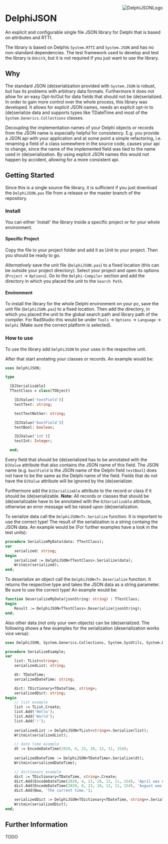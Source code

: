 <img align="right" alt="DelphiJSONLogo" src="https://github.com/gruco0002/DelphiJSON/blob/master/Logo/Logo_small.png?raw=true"></img>

# DelphiJSON
An explicit and configurable single file JSON library for Delphi that is based on attributes and RTTI.

The library is based on Delphis `System.RTTI` and `System.JSON` and has no non-standard dependencies.
The test framework used to develop and test the library is `DUnitX`, but it is not required if you just want to use the library.

## Why
The standard JSON (de)serialization provided with `System.JSON` is robust, but has its problems with arbitrary data formats.
Furthermore it does not allow for an easy Opt-In/Out for data fields that should not be (de)serialized.
In order to gain more control over the whole process, this library was developed.
It allows for explicit JSON names, needs an explicit opt-in to (de)serialize data and supports types like TDateTime and most of the `System.Generics.Collections` classes.

Decoupling the implementation names of your Delphi objects or records from the JSON name is especially helpful for consistency.
E.g. you provide a JSON api with your application and at some point a simple refactoring, i.e. renaming a field of a class somewhere in the source code, causes your api to change, since the name of the implemented field was tied to the name used in (de)serialization.
By using explicit JSON names this would not happen by accident, allowing for a more consistent api.

## Getting Started

Since this is a single source file library, it is sufficient if you just download the `DelphiJSON.pas` file from a release or the master branch of the repository.

### Install
You can either 'install' the library inside a specific project or for your whole environment.

#### Specific Project
Copy the file to your project folder and add it as Unit to your project. Then you should be ready to go.

*Alternatively* save the unit file (`DelphiJSON.pas`) to a fixed location (this can be outside your project directory). Select your project and open its options (`Project` -> `Options`). Go to the `Delphi-Compiler` section and add the directory in which you placed the unit to the `Search Path`.

#### Environment
To install the library for the whole Delphi environment on your pc, save the unit file (`DelphiJSON.pas`) to a fixed location. Then add the directory, in which you placed the unit to the global search path and library path of the compiler. For RadStudio this would be under `Tools` -> `Options` -> `Language` -> `Delphi` (Make sure the correct platform is selected). 

### How to use
To use the library add `DelphiJSON` to your uses in the respective unit.

After that start anotating your classes or records. An example would be:
```pascal
uses DelphiJSON;

type

  [DJSerializable]
  TTestClass = class(TObject)

    [DJValue('textField')]
    testText: string;

    testTextNotSer: string;

    [DJValue('boolField')]
    testBool: boolean;

    [DJValue('int')]
    testInt: Integer;

  end;
```

Every field that should be (de)serialized has to be annotated with the `DJValue` attribute that also contains the JSON name of this field. The JSON name (e.g. `boolField` is the JSON name of the Delphi field `testBool`) does not have to be the same as the Delphi name of the field. Fields that do not have the `DJValue` attribute will be ignored by the (de)serializer.

Furthermore add the `DJSerializable` attribute to the record or class if it should be (de)serializable.
**Note:** All records or classes that should be (de)serializable have to be annotated with the `DJSerializable` attribute, otherwise an error message will be raised upon (de)serialization.

To serialize data call the `DelphiJSON<T>.Serialize` function.
It is important to use the correct type! The result of the serialization is a string containg the JSON data.
An example would be (For further examples have a look in the test units):
```pascal
procedure SerializeMyData(data: TTestClass);
var
    serialized: string;
begin
    serialized := DelphiJSON<TTestClass>.Serialize(data);
    WriteLn(serialized);
end;
```


To deserialize an object call the `DelphiJSON<T>.Deserialize` function. It returns the respective type and takes the JSON data as a string parameter. Be sure to use the correct type! An example would be:
```pascal
function DeserializeMyData(jsonString: string) : TTestClass;
begin
    Result := DelphiJSON<TTestClass>.Deserialize(jsonString);
end;
```

Also other data (not only your own objects) can be (de)serialized. The following shows a few examples for the serialization (deserialization works vice versa):
```pascal
uses DelphiJSON, System.Generics.Collections, System.SysUtils, System.DateUtils;

procedure SerializeExample;
var
    list: TList<string>;
    serializedList: string;

    dt: TDateTime;
    serializedDateTime: string;

    dict: TDictionary<TDateTime, string>;
    serializedDict: string;
begin
    // list example
    list := TList.Create;
    list.Add('Hello');
    list.Add('World');
    list.Add('!');
    
    serializedList := DelphiJSON<TList<string>>.Serialize(list);
    WriteLn(serializedList);

    // date time example
    dt := EncodeDateTime(2020, 4, 23, 10, 12, 11, 154);
    
    serializedDateTime := DelphiJSON<TDateTime>.Serialize(dt);
    WriteLn(serializedDateTime);

    // dictionary example
    dict := TDictionary<TDateTime, string>.Create;
    dict.Add(EncodeDateTime(2020, 4, 23, 10, 12, 11, 154), 'April was nice!');
    dict.Add(EncodeDateTime(2020, 8, 23, 10, 12, 11, 154), 'August was hot!');
    dict.Add(Now, 'The current time.');

    serializedDict := DelphiJSON<TDictionary<TDateTime, string>>.Serialize(dict);
    WriteLn(serializedDict);
end;
```

## Further Information

TODO
